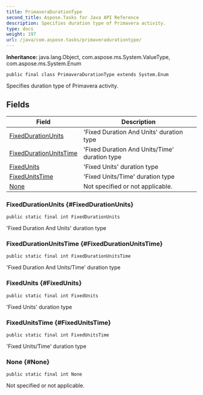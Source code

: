 ```yaml
---
title: PrimaveraDurationType
second_title: Aspose.Tasks for Java API Reference
description: Specifies duration type of Primavera activity.
type: docs
weight: 197
url: /java/com.aspose.tasks/primaveradurationtype/
---
```


**Inheritance:**
java.lang.Object, com.aspose.ms.System.ValueType, com.aspose.ms.System.Enum
```
public final class PrimaveraDurationType extends System.Enum
```

Specifies duration type of Primavera activity.
## Fields

| Field | Description |
| --- | --- |
| [FixedDurationUnits](#FixedDurationUnits) | 'Fixed Duration And Units' duration type |
| [FixedDurationUnitsTime](#FixedDurationUnitsTime) | 'Fixed Duration And Units/Time' duration type |
| [FixedUnits](#FixedUnits) | 'Fixed Units' duration type |
| [FixedUnitsTime](#FixedUnitsTime) | 'Fixed Units/Time' duration type |
| [None](#None) | Not specified or not applicable. |
### FixedDurationUnits {#FixedDurationUnits}
```
public static final int FixedDurationUnits
```


'Fixed Duration And Units' duration type

### FixedDurationUnitsTime {#FixedDurationUnitsTime}
```
public static final int FixedDurationUnitsTime
```


'Fixed Duration And Units/Time' duration type

### FixedUnits {#FixedUnits}
```
public static final int FixedUnits
```


'Fixed Units' duration type

### FixedUnitsTime {#FixedUnitsTime}
```
public static final int FixedUnitsTime
```


'Fixed Units/Time' duration type

### None {#None}
```
public static final int None
```


Not specified or not applicable.

